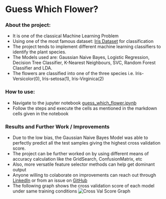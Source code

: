# Guess Which Flower?

### About the project:
- It is one of the classical Machine Learning Problem
- Using one of the most famous dataset: [Iris Dataset]() for classification
- The project tends to implement different machine learning classifiers to identify the plant species.
- The Models used are: Gaussian Naive Bayes, Logistic Regression, Decision Tree Classifier, K-Nearest Neighbours, SVC, Random Forest Classifier and LDA.
- The flowers are classified into one of the three species i.e. Iris-Versicolor(0), Iris-setosa(1), Iris-Virginica(2)

### How to use:
- Navigate to the jupyter notebook [guess_which_flower.ipynb]()
- Follow the steps and execute the cells as mentioned in the markdown cells given in the notebook

### Results and Further Work / Improvements
- Due to the low bias, the Gaussian Naive Bayes Model was able to perfectly predict all the test samples giving the highest cross validation score.
- The project can be further worked on by using different means of accuracy calculation like the GridSearch, ConfusionMatrix, etc
- Also, more versatile feature selector methods can help get dominant output
- Anyone willing to colaborate on improvements can reach out through [LinkedIn]() or from an issue on [GitHub]()
- The following graph shows the cross validation score of each model under same training conditions
![Cross Val Score Graph]()
